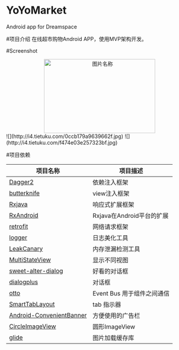 # YoYoMarket
Android app for Dreamspace

#项目介绍
在线超市购物Android APP，使用MVP架构开发。

#Screenshot
<div  align="center">    
  <img src="http://i4.tietuku.com/0ccb179a9639662f.jpg" width = "300" height = "200" alt="图片名称" align=center />
</div>
![](http://i4.tietuku.com/0ccb179a9639662f.jpg)
![](http://i4.tietuku.com/f474e03e257323bf.jpg)

#项目依赖
</br>

项目名称|项目描述
-------|-------
[Dagger2][1]|依赖注入框架
[butterknife][2]|view注入框架
[Rxjava][3]|响应式扩展框架
[RxAndroid][4]|Rxjava在Android平台的扩展
[retrofit][5]|网络请求框架
[logger][6]|日志美化工具
[LeakCanary][7]|内存泄漏检测工具
[MultiStateView][8]|显示不同视图
[sweet-alter-dialog][9]|好看的对话框
[dialogplus][10]|对话框
[otto][11]|Event Bus 用于组件之间通信
[SmartTabLayout][12]|tab 指示器
[Android-ConvenientBanner][13]|方便使用的广告栏
[CircleImageView][14]|圆形ImageView
[glide][15]|图片加载缓存库

[1]:https://github.com/google/dagger
[2]:https://github.com/JakeWharton/butterknife
[3]:https://github.com/ReactiveX/RxJava
[4]:https://github.com/ReactiveX/RxAndroid
[5]:https://github.com/square/retrofit
[6]:https://github.com/orhanobut/logger
[7]:https://github.com/square/leakcanary
[8]:https://github.com/Kennyc1012/MultiStateView
[9]:https://github.com/pedant/sweet-alert-dialog
[10]:https://github.com/orhanobut/dialogplus
[11]:https://github.com/square/otto
[12]:https://github.com/ogaclejapan/SmartTabLayout
[13]:https://github.com/saiwu-bigkoo/Android-ConvenientBanner
[14]:https://github.com/hdodenhof/CircleImageView
[15]:https://github.com/bumptech/glide
